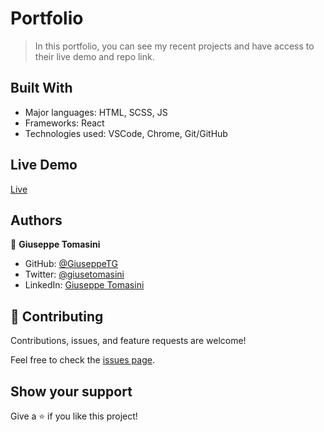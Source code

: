 # Portfolio

> In this portfolio, you can see my recent projects and have access to their live demo and repo link.


## Built With

- Major languages: HTML, SCSS, JS
- Frameworks: React
- Technologies used: VSCode, Chrome, Git/GitHub 

## Live Demo

[Live](https://portfolio-giuseppe.herokuapp.com/)

## Authors

👤 **Giuseppe Tomasini**

- GitHub: [@GiuseppeTG](https://github.com/GiuseppeTG)
- Twitter: [@giusetomasini](https://twitter.com/giusetomasini)
- LinkedIn: [Giuseppe Tomasini](https://www.linkedin.com/in/giuseppe-tomasini-67ba101a8/)

## 🤝 Contributing

Contributions, issues, and feature requests are welcome!

Feel free to check the [issues page](../../issues/).

## Show your support

Give a ⭐️ if you like this project!
